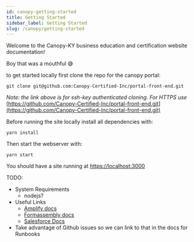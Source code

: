 ```yaml
---
id: canopy-getting-started
title: Getting Started
sidebar_label: Getting Started
slug: /canopy/getting-started
---
```


Welcome to the Canopy-KY business education and certification website documentation!

Boy that was a mouthful 😅

to get started locally first clone the repo for the canopy portal:

```
git clone git@github.com:Canopy-Certified-Inc/portal-front-end.git
```

*Note: the link above is for ssh-key authenticated cloning. For HTTPS use* [https://github.com/Canopy-Certified-Inc/portal-front-end.git](https://github.com/Canopy-Certified-Inc/portal-front-end.git)

Before running the site locally install all dependencies with: 

```
yarn install
```

Then start the webserver with:

```
yarn start
```

You should have a site running at [https://localhost:3000](https://localhost:3000)

TODO:
- System Requirements
  - nodejs?
- Useful Links
  - [Amplify docs](https://docs.amplify.aws/)
  - [Formassembly docs](https://help.formassembly.com/help)
  - [Salesforce Docs](https://developer.salesforce.com/docs/)
- Take advantage of Github issues so we can link to that in the docs for
  Runbooks
